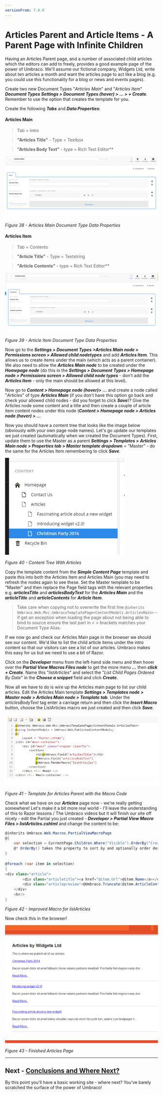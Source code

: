 ```yaml
---
versionFrom: 7.0.0
---
```

# Articles Parent and Article Items - A Parent Page with Infinite Children

Having an Articles Parent page, and a number of associated child articles which the editors can add to freely, provides a good example page of the power of Umbraco. We'll assume our fictional company, Widgets Ltd, write about ten articles a month and want the articles page to act like a blog (e.g. you could use this functionality for a blog or news and events pages).


Create two new Document Types "_Articles Main_" and "_Articles Item_" **_Document Types Settings > Document Types (hover) > ... > + Create_**. Remember to use the option that creates the template for you.  


Create the following **_Tabs_** and **_Data Properties_**:
#### Articles Main
>Tab = Intro


>**"Articles Title"** - Type = Textbox


>**"Articles Body Text"** - type = Rich Text Editor**


![Articles Main Document Type Data Properties](images/figure-38-articles-main.png)


*Figure 38 - Articles Main Document Type Data Properties*


#### Articles Item
>Tab = Contents


>**"Article Title"** - Type = Textstring


>**"Article Contents"** - type = Rich Text Editor**


![Article Item Document Type Data Properties](images/figure-39-articles-item.png)


*Figure 39 - Article Item Document Type Data Properties*


Now go to the **_Settings > Document Types >Articles Main node > Permissions screen > Allowed child nodetypes_** and add **_Articles Item_**. This allows us to create items under the main (which acts as a parent container). We also need to allow the **_Articles Main node_** to be created under the **_Homepage node_** (do this in the **_Settings > Document Types > Homepage node > Permissions screen >  Allowed child node types_** - don't add the **_Articles Item_** - only the main should be allowed at this level). 


Now go to **_Content > Homepage node (hover)> ..._** and create a node called "_Articles_" of type **_Articles Main_** (if you don't have this option go back and check your allowed child nodes - did you forget to click **_Save_**)?  Give the Articles node some content and a title and then create a couple of article item content nodes under this node (**_Content > Homepage node > Articles node (hover) >  ..._** 


Now you should have a content tree that looks like the image below (obviously with your own page node names).  Let's go update our templates we just created (automatically when we created the Document Types). First, update them to use the Master as a parent **_Settings > Templates > Articles Main node > Properties tab > Master template dropdown_** = "Master" - do the same for the Articles Item remembering to click **_Save_**. 


![Content Tree With Articles](images/figure-40-articles-created.png)


*Figure 40 - Content Tree With Articles*


Copy the template content from the **_Simple Content Page_**  template and paste this into both the Articles Item and Articles Main (you may need to refresh the nodes again to see these. Set the Master template to be "Master" and then replace the Page field tags with the relevant  properties e.g. **_articlesTitle_** and **_articlesBodyText_** for the **_Articles Main_** and the **_articleTitle_** and **_articleContents_** for **_Article Item_**. 

>Take care when copying not to overwrite the first line `@inherits Umbraco.Web.Mvc.UmbracoTemplatePage<ContentModels.ArticlesMain>` - if get an exception when loading the page about not being able to bind to source ensure the last part in < > brackets matches your Document Type Alias. 

If we now go and check our Articles Main page in the browser we should see our content. We'd like to list the child article items under the intro content so that our visitors can see a list of our articles. Umbraco makes this easy for us but we need to use a bit of Razor.


Click on the **_Developer_** menu from the left-hand side menu and then hover over the **_Partial View Macros Files node_** to get the more menu **_..._** then **_click + Create_**. Name this "_listArticles_" and select the "_List Child Pages Ordered By Date_" in the **_Choose a snippet_** field and click **_Create_**.


Now all we have to do is wire up the Articles main page to list our child articles. Edit the Articles Main template **_Settings > Templates node > Master node > Articles Main node > Template tab_**.  Under the *articlesBodyText* tag enter a carriage return and then click the **_Insert Macro_** button, choose the ListArticles macro we just created and then click **_Save_**. 


![Template for Articles Parent with the Macro Code](images/figure-41-articles-parent-with-macro-code.png)


*Figure 41 - Template for Articles Parent with the Macro Code*


Check what we have on our **_Articles_** page now - we're really getting somewhere!  Let's make it a bit more real world - I'll leave the understanding of this to Razor lessons / The Umbraco videos but it will finish our site off nicely - edit the Partial you just created - **_Developer > Partial View Macro Files > listArticles.cshtml_** and change the content to be:


```csharp
@inherits Umbraco.Web.Macros.PartialViewMacroPage
@{ 
    var selection = CurrentPage.Children.Where("Visible").OrderBy("CreateDate desc"); 
    @* OrderBy() takes the property to sort by and optionally order desc/asc *@
}

@foreach (var item in selection)
{
<div class="article">
        <div class="articletitle"><a href="@item.Url">@item.Name</a></div>
        <div class="articlepreview">@Umbraco.Truncate(@item.ArticleContents,100) <a href="@item.Url">Read More..</a></div>
    </div>
    <hr/>
}
```

*Figure 42 - Improved Macro for listArticles*



Now check this in the browser!


![Finished Articles Page](images/figure-43-finished-articles-page.png)


*Figure 43 - Finished Articles Page*


---
## Next - [Conclusions and Where Next?](../Conclusions-Where-Next)
By this point you'll have a basic working site - where next?  You've barely scratched the surface of the power of Umbraco!

